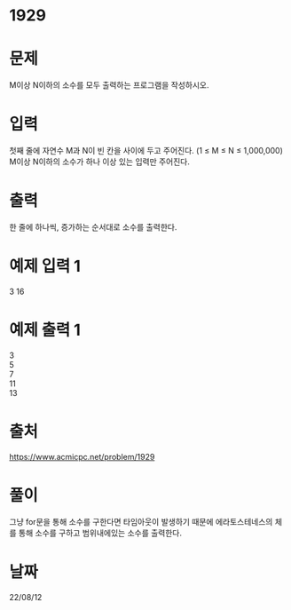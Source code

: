 # 1929

# 문제
M이상 N이하의 소수를 모두 출력하는 프로그램을 작성하시오.

# 입력
첫째 줄에 자연수 M과 N이 빈 칸을 사이에 두고 주어진다. (1 ≤ M ≤ N ≤ 1,000,000) M이상 N이하의 소수가 하나 이상 있는 입력만 주어진다.

# 출력
한 줄에 하나씩, 증가하는 순서대로 소수를 출력한다.

# 예제 입력 1 
3 16  

# 예제 출력 1 
3  
5  
7  
11  
13  

# 출처
https://www.acmicpc.net/problem/1929

# 풀이
그냥 for문을 통해 소수를 구한다면 타임아웃이 발생하기 때문에 에라토스테네스의 체를 통해 소수를 구하고 범위내에있는 소수를 출력한다.

# 날짜
22/08/12
